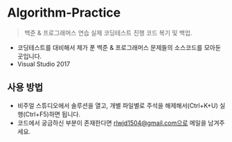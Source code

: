 # Algorithm-Practice
> 백준 &amp; 프로그래머스 연습
> 실제 코딩테스트 진행 코드 복기 및 백업.

- 코딩테스트를 대비해서 제가 푼 백준 & 프로그래머스 문제들의 소스코드를 모아둔 곳입니다.
- Visual Studio 2017

## 사용 방법
- 비주얼 스튜디오에서 솔루션을 열고, 개별 파일별로 주석을 해제해서(Ctrl+K+U) 실행(Ctrl+F5)하면 됩니다.
- 코드에서 궁금하신 부분이 존재한다면 rlwjd1504@gmail.com으로 메일을 남겨주세요.
